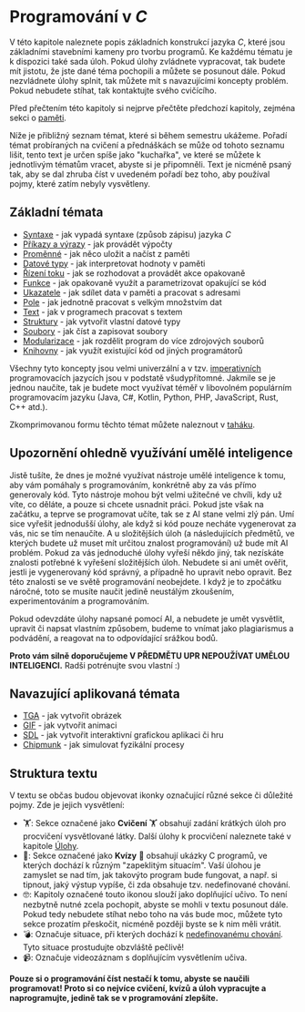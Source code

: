 # Programování v *C*
V této kapitole naleznete popis základních konstrukcí jazyka *C*, které jsou základními
stavebními kameny pro tvorbu programů. Ke každému tématu je k dispozici také sada úloh. Pokud úlohy
zvládnete vypracovat, tak budete mít jistotu, že jste dané téma pochopili a můžete se posunout dále.
Pokud nezvládnete úlohy splnit, tak můžete mít s navazujícími koncepty problém. Pokud nebudete
stíhat, tak kontaktujte svého cvičícího.

Před přečtením této kapitoly si nejprve přečtěte předchozí kapitoly, zejména sekci o
[paměti](../uvod/pamet.md).

Níže je přibližný seznam témat, které si během semestru ukážeme. Pořadí témat probíraných na cvičení
a přednáškách se může od tohoto seznamu lišit, tento text je určen spíše jako "kuchařka", ve které
se můžete k jednotlivým tématům vracet, abyste si je připomněli. Text je nicméně psaný tak, aby se
dal zhruba číst v uvedeném pořadí bez toho, aby používal pojmy, které zatím nebyly vysvětleny.

## Základní témata

- [Syntaxe](syntaxe.md) - jak vypadá syntaxe (způsob zápisu) jazyka *C*
- [Příkazy a výrazy](prikazy_vyrazy.md) - jak provádět výpočty
- [Proměnné](promenne/promenne.md) - jak něco uložit a načíst z paměti
- [Datové typy](datove_typy/datove_typy.md) - jak interpretovat hodnoty v paměti
- [Řízení toku](rizeni_toku/rizeni_toku.md) - jak se rozhodovat a provádět akce opakovaně
- [Funkce](funkce/funkce.md) - jak opakovaně využít a parametrizovat opakující se kód
- [Ukazatele](prace_s_pameti/ukazatele.md) - jak sdílet data v paměti a pracovat s adresami
- [Pole](pole/pole.md) - jak jednotně pracovat s velkým množstvím dat
- [Text](text/text.md) - jak v programech pracovat s textem
- [Struktury](struktury/vlastni_datove_typy.md) - jak vytvořit vlastní datové typy
- [Soubory](soubory/soubory.md) - jak číst a zapisovat soubory
- [Modularizace](modularizace/modularizace.md) - jak rozdělit program do více zdrojových souborů
- [Knihovny](modularizace/knihovny.md) - jak využít existující kód od jiných programátorů

Všechny tyto koncepty jsou velmi univerzální a v
tzv. [imperativních](https://cs.wikipedia.org/wiki/Imperativn%C3%AD_programov%C3%A1n%C3%AD)
programovacích jazycích jsou v podstatě všudypřítomné. Jakmile se je jednou naučíte, tak je budete
moct využívat téměř v libovolném populárním programovacím jazyku (Java, C#, Kotlin, Python, PHP,
JavaScript, Rust, C++ atd.).

Zkomprimovanou formu těchto témat můžete naleznout v [taháku](../ruzne/tahak.md).

## Upozornění ohledně využívání umělé inteligence
Jistě tušíte, že dnes je možné využívat nástroje umělé inteligence k tomu, aby vám pomáhaly s programováním, konkrétně
aby za vás přímo generovaly kód. Tyto nástroje mohou být velmi užitečné ve chvíli, kdy už víte, co děláte, a pouze si
chcete usnadnit práci. Pokud jste však na začátku, a teprve se programovat učíte, tak se z AI stane velmi zlý pán.
Umí sice vyřešit jednodušší úlohy, ale když si kód pouze necháte vygenerovat za vás, nic se tím nenaučíte. A u složitějších úloh (a následujících
předmětů, ve kterých budete už muset mít určitou znalost programování) už bude mít AI problém. Pokud za vás jednoduché úlohy
vyřeší někdo jiný, tak nezískáte znalosti potřebné k vyřešení složitějších úloh. Nebudete si ani umět ověřit, jestli je
vygenerovaný kód správný, a případně ho upravit nebo opravit. Bez této znalosti se ve světě programování neobejdete. I když
je to zpočátku náročné, toto se musíte naučit jedině neustálým zkoušením, experimentováním a programováním.

Pokud odevzdáte úlohy napsané pomocí AI, a nebudete je umět vysvětlit, upravit či napsat vlastním způsobem, budeme to vnímat
jako plagiarismus a podvádění, a reagovat na to odpovídající srážkou bodů.

**Proto vám silně doporučujeme V PŘEDMĚTU UPR NEPOUŽÍVAT UMĚLOU INTELIGENCI.** Radši potrénujte svou vlastní :)

## Navazující aplikovaná témata

- [TGA](aplikovane_ulohy/tga.md) - jak vytvořit obrázek
- [GIF](aplikovane_ulohy/gif.md) - jak vytvořit animaci
- [SDL](aplikovane_ulohy/sdl.md) - jak vytvořit interaktivní grafickou aplikaci či hru
- [Chipmunk](aplikovane_ulohy/chipmunk.md) - jak simulovat fyzikální procesy

## Struktura textu
V textu se občas budou objevovat ikonky označující různé sekce či důležité pojmy. Zde je jejich vysvětlení:
- 🏋: Sekce označené jako **Cvičení** 🏋 obsahují zadání krátkých úloh pro procvičení vysvětlované látky. Další úlohy k
procvičení naleznete také v kapitole [Úlohy](../ulohy/ulohy.md).
- 🤔: Sekce označené jako **Kvízy** 🤔 obsahují ukázky C programů, ve kterých dochází k různým "zapeklitým situacím".
Vaší úlohou je zamyslet se nad tím, jak takovýto program bude fungovat, a např. si tipnout, jaký výstup vypíše,
či zda obsahuje tzv. nedefinované chování.
- 🤓: Kapitoly označené touto ikonou slouží jako doplňující učivo. To není nezbytně nutné zcela pochopit, abyste se mohli
v textu posunout dále. Pokud tedy nebudete stíhat nebo toho na vás bude moc, můžete tyto sekce prozatím přeskočit, nicméně
později byste se k nim měli vrátit.
- 💣: Označuje situace, při kterých dochází k [nedefinovanému chování](../ruzne/nedefinovane_chovani.md). Tyto situace
prostudujte obzvláště pečlivě!
- 📹: Označuje videozáznam s doplňujícím vysvětlením učiva.

**Pouze si o programování číst nestačí k tomu, abyste se naučili programovat! Proto si co nejvíce cvičení, kvízů a úloh
vypracujte a naprogramujte, jedině tak se v programování zlepšíte.**
